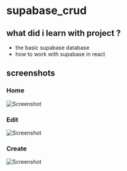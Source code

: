 # supabase_crud

## what did i learn with project ?

- the basic supabase database
- how to work with supabase in react

## screenshots

### Home

![Screenshot]("https://github.com/baha-ott/supabase_crud/tree/main/screenshots/homepage.png")

### Edit

![Screenshot]("./screenshots/editpage.png")

### Create

![Screenshot](".screenshots/createpage.png")
